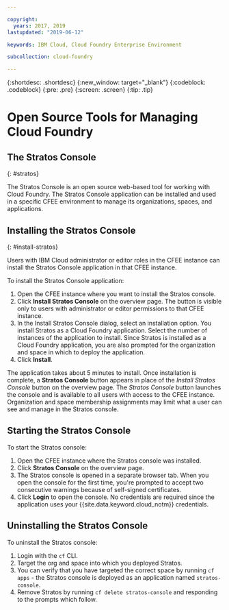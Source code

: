 ```yaml
---

copyright:
  years: 2017, 2019
lastupdated: "2019-06-12"

keywords: IBM Cloud, Cloud Foundry Enterprise Environment

subcollection: cloud-foundry

---
```


{:shortdesc: .shortdesc}
{:new_window: target="_blank"}
{:codeblock: .codeblock}
{:pre: .pre}
{:screen: .screen}
{:tip: .tip}


# Open Source Tools for Managing Cloud Foundry

## The Stratos Console
{: #stratos}

The Stratos Console is an open source web-based tool for working with Cloud Foundry. The Stratos Console application can be installed and used in a specific CFEE environment to manage its organizations, spaces, and applications.

## Installing the Stratos Console
{: #install-stratos}

Users with IBM Cloud administrator or editor roles in the CFEE instance can install the Stratos Console application in that CFEE instance.

To install the Stratos Console application:

1. Open the CFEE instance where you want to install the Stratos console.
2. Click **Install Stratos Console** on the overview page. The button is visible only to users with administrator or editor permissions to that CFEE instance.
3. In the Install Stratos Console dialog, select an installation option. You install Stratos  as a Cloud Foundry application. Select the number of instances of the application to install. Since Stratos is installed as a Cloud Foundry application, you are also prompted for the organization and space in which to deploy the application.
4. Click **Install**.

The application takes about 5 minutes to install. Once installation is complete, a **Stratos Console** button appears in place of the _Install Stratos Console_ button on the overview page. The _Stratos Console_ button launches the console and is available to all users with access to the CFEE instance. Organization and space membership assignments may limit what a user can see and manage in the Stratos console.

## Starting the Stratos Console

To start the Stratos console:

1. Open the CFEE instance where the Stratos console was installed.
2. Click **Stratos Console** on the overview page.
3. The Stratos console is opened in a separate browser tab. When you open the console for the first time, you're prompted to accept two consecutive warnings because of self-signed certificates.
4. Click **Login** to open the console. No credentials are required since the application uses your {{site.data.keyword.cloud_notm}} credentials.

## Uninstalling the Stratos Console

To uninstall the Stratos console:

1. Login with the `cf` CLI.
2. Target the org and space into which you deployed Stratos.
3. You can verify that you have targeted the correct space by running `cf apps` - the Stratos console is deployed as an application named `stratos-console`.
4. Remove Stratos by running `cf delete stratos-console` and responding to the prompts which follow.
